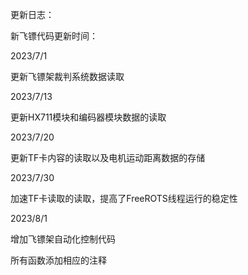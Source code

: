 更新日志：

新飞镖代码更新时间：

2023/7/1

更新飞镖架裁判系统数据读取

2023/7/13

更新HX711模块和编码器模块数据的读取

2023/7/20

更新TF卡内容的读取以及电机运动距离数据的存储

2023/7/30

加速TF卡读取的读取，提高了FreeROTS线程运行的稳定性

2023/8/1 

增加飞镖架自动化控制代码

所有函数添加相应的注释